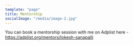 ```yaml
---
template: "page"
title: Mentorship
socialImage: "/media/image-2.jpg"
---
```


You can book a mentorship session with me on Adplist here - <https://adplist.org/mentors/lokesh-sanapalli>
